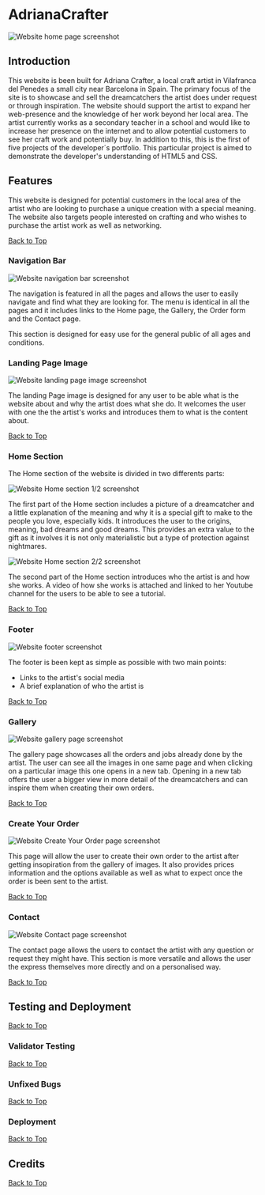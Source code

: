 # AdrianaCrafter

![Website home page screenshot](assets/images/readme/index-screenshot.png)

## Introduction

This website is been built for Adriana Crafter, a local craft artist in Vilafranca del Penedes a small city near Barcelona in Spain. The primary focus of the site is to showcase and sell the dreamcatchers the artist does under request or through inspiration. The website should support the artist to expand her web-presence and the knowledge of her work beyond her local area. The artist currently works as a secondary teacher in a school and would like to increase her presence on the internet and to allow potential customers to see her craft work and potentially buy. In addition to this, this is the first of five projects of the developer´s portfolio. This particular project is aimed to demonstrate the developer's understanding of HTML5 and CSS.

## Features

This website is designed for potential customers in the local area of the artist who are looking to purchase a unique creation with a special meaning. The website also targets people interested on crafting and who wishes to purchase the artist work as well as networking.

[Back to Top](#AdrianaCrafter) 

### Navigation Bar

![Website navigation bar screenshot](assets/images/readme/nav-bar.png)

The navigation is featured in all the pages and allows the user to easily navigate and find what they are looking for. The menu is identical in all the pages and it includes links to the Home page, the Gallery, the Order form and the Contact page.

This section is designed for easy use for the general public of all ages and conditions.

### Landing Page Image

![Website landing page image screenshot](assets/images/readme/landing-img.png)

The landing Page image is designed for any user to be able what is the website about and why the artist does what she do. It welcomes the user with one the the artist's works and 
introduces them to what is the content about.

[Back to Top](#AdrianaCrafter) 

### Home Section

The Home section of the website is divided in two differents parts:

![Website Home section 1/2 screenshot](assets/images/readme/home1.png)

The first part of the Home section includes a picture of a dreamcatcher and a little explanation of the meaning and why it is a special gift to make to the people you love, especially kids. It introduces the user to the origins, meaning, bad dreams and good dreams. This provides an extra value to the gift as it involves it is not only materialistic but a type of protection against nightmares.

![Website Home section 2/2 screenshot](assets/images/readme/home2.png)

The second part of the Home section introduces who the artist is and how she works. A video of how she works is attached and linked to her Youtube channel for the users to be able to see a tutorial.

[Back to Top](#AdrianaCrafter) 

### Footer

![Website footer screenshot](assets/images/readme/footer.png)

The footer is been kept as simple as possible with two main points:
* Links to the artist's social media
* A brief explanation of who the artist is

[Back to Top](#AdrianaCrafter) 

### Gallery

![Website gallery page screenshot](assets/images/readme/gallery.png)

The gallery page showcases all the orders and jobs already done by the artist. The user can see all the images in one same page and when clicking on a particular image this one opens in a new tab. Opening in a new tab offers the user a bigger view in more detail of the dreamcatchers and can inspire them when creating their own orders.

[Back to Top](#AdrianaCrafter) 

### Create Your Order

![Website Create Your Order page screenshot](assets/images/readme/order-form.png)

This page will allow the user to create their own order to the artist after getting insopiration from the gallery of images. It also provides prices information and the options available as well as what to expect once the order is been sent to the artist.

[Back to Top](#AdrianaCrafter) 

### Contact

![Website Contact page screenshot](assets/images/readme/contact.png)

The contact page allows the users to contact the artist with any question or request they might have. This section is more versatile and allows the user the express themselves more directly and on a personalised way.

[Back to Top](#AdrianaCrafter) 

## Testing and Deployment

[Back to Top](#AdrianaCrafter) 

### Validator Testing

[Back to Top](#AdrianaCrafter) 

### Unfixed Bugs

[Back to Top](#AdrianaCrafter) 

### Deployment

[Back to Top](#AdrianaCrafter) 

## Credits

[Back to Top](#AdrianaCrafter) 